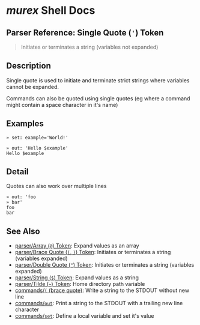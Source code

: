 # _murex_ Shell Docs

## Parser Reference: Single Quote (`'`) Token

> Initiates or terminates a string (variables not expanded)

## Description

Single quote is used to initiate and terminate strict strings where variables
cannot be expanded.

Commands can also be quoted using single quotes (eg where a command might
contain a space character in it's name)



## Examples

    » set: example='World!'
    
    » out: 'Hello $example'
    Hello $example

## Detail

Quotes can also work over multiple lines

    » out: 'foo
    » bar'
    foo
    bar

## See Also

* [parser/Array (`@`) Token](../parser/array.md):
  Expand values as an array
* [parser/Brace Quote (`(`, `)`) Token](../parser/brace-quote.md):
  Initiates or terminates a string (variables expanded)
* [parser/Double Quote (`"`) Token](../parser/double-quote.md):
  Initiates or terminates a string (variables expanded)
* [parser/String (`$`) Token](../parser/string.md):
  Expand values as a string
* [parser/Tilde (`~`) Token](../parser/tilde.md):
  Home directory path variable
* [commands/`(` (brace quote)](../commands/brace-quote.md):
  Write a string to the STDOUT without new line
* [commands/`out`](../commands/out.md):
  Print a string to the STDOUT with a trailing new line character
* [commands/`set`](../commands/set.md):
  Define a local variable and set it's value
